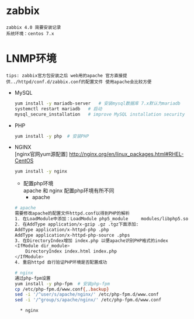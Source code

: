 # zabbix
    zabbix 4.0 简要安装记录
    系统环境：centos 7.x

# LNMP环境
    tips: zabbix官方包安装之后 web用的apache 官方直接提供../httpd/conf.d/zabbix.conf的配置文件 使用apache会比较方便
* MySQL  
    ```Bash
    yum install -y mariadb-server   # 安装mysql数据库 7.x默认为mariadb
    systemctl restart mariadb	# 启动
    mysql_secure_installation	# improve MySQL installation security
    ```
* PHP  
    ```Bash
    yum install -y php  # 安装PHP
    ```
* NGINX  
    [nginx官网yum源配置] http://nginx.org/en/linux_packages.html#RHEL-CentOS
    ```Bash
    yum install -y nginx
    ```
    * 配置php环境  
    apache 和 nginx 配置php环境有所不同  
        * apache  
    ```Bash
    # apache
    需要修改apache的配置文件httpd.conf以得到PHP的解析
    1. 在LoadModule中添加：LoadModule php5_module     modules/libphp5.so
    2. 在AddType application/x-gzip .gz .tgz下面添加:
	AddType application/x-httpd-php .php
	AddType application/x-httpd-php-source .phps
    3. 在DirectoryIndex增加 index.php 以便apache识别PHP格式的index
	<IfModule dir_module>  
	    DirectoryIndex index.html index.php  
	</IfModule>
    4. 重启httpd 自行验证PHP环境是否配置成功

    # nginx
    通过php-fpm设置
    yum install -y php-fpm  # 安装php-fpm
    cp /etc/php-fpm.d/www.conf{,.backup}
    sed -i '/^user/s/apache/nginx/' /etc/php-fpm.d/www.conf
    sed -i '/^group/s/apache/nginx/' /etc/php-fpm.d/www.conf
    ```  
        * nginx

